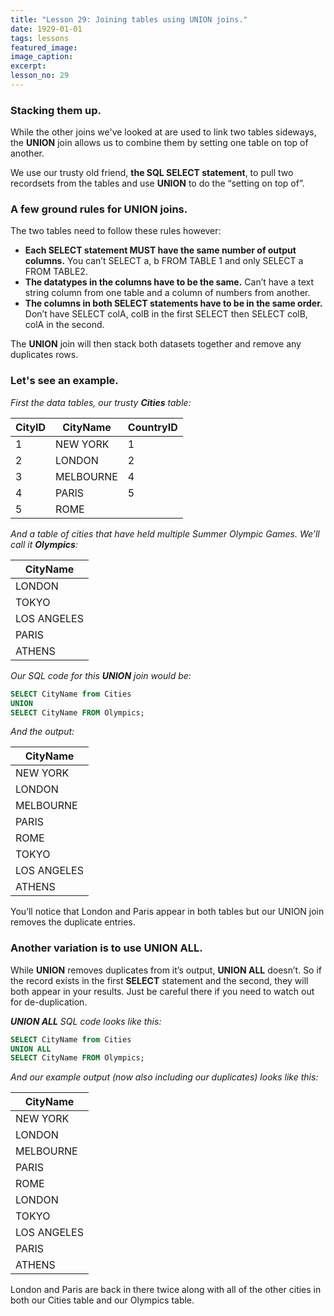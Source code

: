```yaml
---
title: "Lesson 29: Joining tables using UNION joins."
date: 1929-01-01
tags: lessons
featured_image: 
image_caption: 
excerpt: 
lesson_no: 29
---
```

### Stacking them up.

While the other joins we've looked at are used to link two tables sideways, the **UNION** join allows us to combine them by setting one table on top of another.

We use our trusty old friend, **the SQL SELECT statement**, to pull two recordsets from the tables and use **UNION** to do the “setting on top of”.

### A few ground rules for UNION joins.

The two tables need to follow these rules however:

  * **Each SELECT statement MUST have the same number of output columns.** You can’t SELECT a, b FROM TABLE 1 and only SELECT a FROM TABLE2.
  * **The datatypes in the columns have to be the same.** Can’t have a text string column from one table and a column of numbers from another.
  * **The columns in both SELECT statements have to be in the same order.** Don’t have SELECT colA, colB in the first SELECT then SELECT colB, colA in the second.


The **UNION** join will then stack both datasets together and remove any duplicates rows.

### Let's see an example.

_First the data tables, our trusty **Cities** table:_


CityID | CityName | CountryID
--- | --- | ---
1 | NEW YORK | 1
2 | LONDON | 2
3 | MELBOURNE | 4
4 | PARIS | 5
5 | ROME | 


_And a table of cities that have held multiple Summer Olympic Games. We&#8217;ll call it **Olympics**:_

| CityName |
| --- |
| LONDON |
| TOKYO |
| LOS ANGELES |
| PARIS |
| ATHENS |


_Our SQL code for this **UNION** join would be:_

```sql
SELECT CityName from Cities 
UNION
SELECT CityName FROM Olympics;
```


_And the output:_

| CityName |
| --- |
| NEW YORK |
| LONDON |
| MELBOURNE |
| PARIS |
| ROME |
| TOKYO |
| LOS ANGELES |
| ATHENS |


You&#8217;ll notice that London and Paris appear in both tables but our UNION join removes the duplicate entries.


### Another variation is to use UNION ALL.

While **UNION** removes duplicates from it’s output, **UNION ALL** doesn’t. So if the record exists in the first **SELECT** statement and the second, they will both appear in your results. Just be careful there if you need to watch out for de-duplication.

_**UNION ALL** SQL code looks like this:_

```sql
SELECT CityName from Cities 
UNION ALL
SELECT CityName FROM Olympics;
```


_And our example output (now also including our duplicates) looks like this:_

| CityName |
| --- |
| NEW YORK |
| LONDON |
| MELBOURNE |
| PARIS |
| ROME |
| LONDON |
| TOKYO |
| LOS ANGELES |
| PARIS |
| ATHENS |


London and Paris are back in there twice along with all of the other cities in both our Cities table and our Olympics table.